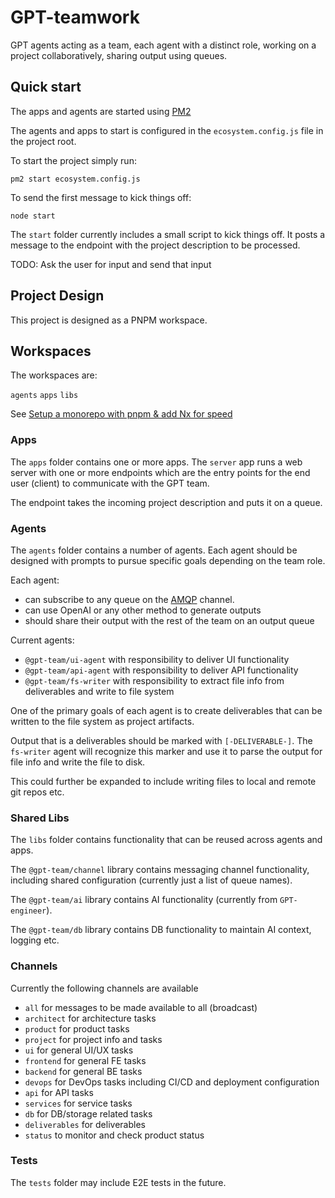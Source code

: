 # GPT-teamwork

GPT agents acting as a team, each agent with a distinct role, working on a project collaboratively, sharing output using queues.

## Quick start

The apps and agents are started using [PM2](https://pm2.keymetrics.io/docs/usage/quick-start/)

The agents and apps to start is configured in the `ecosystem.config.js` file in the project root.

To start the project simply run:

`pm2 start ecosystem.config.js`

To send the first message to kick things off:

`node start`

The `start` folder currently includes a small script to kick things off. It posts a message to the endpoint with the project description to be processed.

TODO: Ask the user for input and send that input

## Project Design

This project is designed as a PNPM workspace.

## Workspaces

The workspaces are:

`agents`
`apps`
`libs`

See [Setup a monorepo with pnpm & add Nx for speed](https://blog.nrwl.io/setup-a-monorepo-with-pnpm-workspaces-and-speed-it-up-with-nx-bc5d97258a7e)

### Apps

The `apps` folder contains one or more apps.
The `server` app runs a web server with one or more endpoints which are the entry points for the end user (client) to communicate with the GPT team.

The endpoint takes the incoming project description and puts it on a queue.

### Agents

The `agents` folder contains a number of agents. Each agent should be designed with prompts to pursue specific goals depending on the team role.

Each agent: 
- can subscribe to any queue on the [AMQP](https://www.npmjs.com/package/amqplib) channel.
- can use OpenAI or any other method to generate outputs
- should share their output with the rest of the team on an output queue

Current agents:

- `@gpt-team/ui-agent` with responsibility to deliver UI functionality
- `@gpt-team/api-agent` with responsibility to deliver API functionality
- `@gpt-team/fs-writer` with responsibility to extract file info from deliverables and write to file system
  
One of the primary goals of each agent is to create deliverables that can be written to the file system as project artifacts.

Output that is a deliverables should be marked with `[-DELIVERABLE-]`. The `fs-writer` agent will recognize this marker and use it to parse the output for file info and write the file to disk.

This could further be expanded to include writing files to local and remote git repos etc.  

### Shared Libs

The `libs` folder contains functionality that can be reused across agents and apps.

The `@gpt-team/channel` library contains messaging channel functionality, including shared configuration (currently just a list of queue names).

The `@gpt-team/ai` library contains AI functionality (currently from `GPT-engineer`).

The `@gpt-team/db` library contains DB functionality to maintain AI context, logging etc.

### Channels

Currently the following channels are available

- `all` for messages to be made available to all (broadcast)
- `architect` for architecture tasks
- `product` for product tasks
- `project` for project info and tasks
- `ui` for general UI/UX tasks
- `frontend` for general FE tasks
- `backend` for general BE tasks
- `devops` for DevOps tasks including CI/CD and deployment configuration
- `api` for API tasks
- `services` for service tasks
- `db` for DB/storage related tasks
- `deliverables` for deliverables
- `status` to monitor and check product status

### Tests

The `tests` folder may include E2E tests in the future. 

